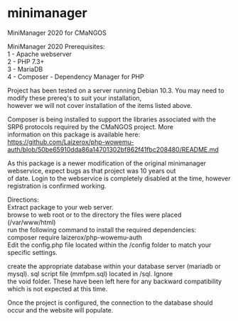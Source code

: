 # minimanager
MiniManager 2020 for CMaNGOS  

MiniManager 2020 Prerequisites:  
1 - Apache webserver   
2 - PHP 7.3+  
3 - MariaDB  
4 - Composer - Dependency Manager for PHP  
  
Project has been tested on a server running Debian 10.3.  You may need to modify these prereq's to suit your installation,  
however we will not cover installation of the items listed above.  

Composer is being installed to support the libraries associated with the SRP6 protocols required by the CMaNGOS project.  More  
information on this package is available here:  
https://github.com/Laizerox/php-wowemu-auth/blob/50be65910dda86a14701302bf862f41fbc208480/README.md  
  
As this package is a newer modification of the original minimanager webservice, expect bugs as that project was 10 years out  
of date.  Login to the webservice is completely disabled at the time, however registration is confirmed working.  
  
Directions:  
Extract package to your web server.  
browse to web root or to the directory the files were placed (/var/www/html)  
run the following command to install the required dependencies:  
  composer require laizerox/php-wowemu-auth  
Edit the config.php file located within the /config folder to match your specific settings.  
  
create the appropriate database within your database server (mariadb or mysql).  sql script file (mmfpm.sql) located in /sql.  Ignore  
the void folder.  These have been left here for any backward compatibility which is not expected at this time.  
  
Once the project is configured, the connection to the database should occur and the website will populate.  
  
